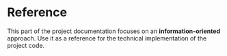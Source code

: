 # Reference

This part of the project documentation focuses on an **information-oriented**
approach. Use it as a reference for the technical implementation of the
project code.
